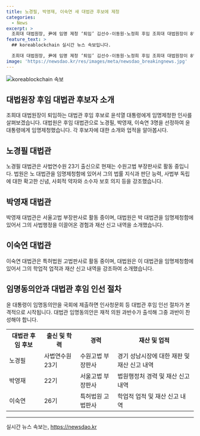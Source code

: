 ```yaml
---
title: 노경필, 박영재, 이숙연 새 대법관 후보에 제청
categories:
  - News
excerpt: >
  조희대 대법원장, 尹에 임명 제청 ‘퇴임’ 김선수·이동원·노정희 후임 조희대 대법원장이 8월1일 퇴임하는 김선수·이동원·노정희 대법관의 후임으로 노경필, 박영재, 이숙연을 윤석열 대통령에게 제청했다. 이들은 법률 지식과 판단 능력, 사법부 독립에 대한 확고한 신념, 사회적 약자와 소수자 보호 의지 등을 겸비하고 있으며, 법원 내부에서도 뛰어난 실력과 인품이 고려된 인사로 평가받고 있다. 후임 인선 절차가 본격적으로 시작되며, 대법관 임명동의안은 재적 의원 과반수가 출석해 과반이 찬성해야 한다.
feature_text: >
  ## koreablockchain 실시간 뉴스 속보입니다.

  조희대 대법원장, 尹에 임명 제청 ‘퇴임’ 김선수·이동원·노정희 후임 조희대 대법원장이 8월1일 퇴임하는 김선수·이동원·노정희 대법관의 후임으로 노경필, 박영재, 이숙연을 윤석열 대통령에게 제청했다. 이들은 법률 지식과 판단 능력, 사법부 독립에 대한 확고한 신념, 사회적 약자와 소수자 보호 의지 등을 겸비하고 있으며, 법원 내부에서도 뛰어난 실력과 인품이 고려된 인사로 평가받고 있다. 후임 인선 절차가 본격적으로 시작되며, 대법관 임명동의안은 재적 의원 과반수가 출석해 과반이 찬성해야 한다.
image: 'https://newsdao.kr/res/images/meta/newsdao_breakingnews.jpg'
---
```


<p><img src="https://newsdao.kr/res/images/meta/newsdao_breakingnews.jpg" alt="koreablockchain 속보" /></p>

<h2 data-ke-size="size26">대법원장 후임 대법관 후보자 소개</h2>

<p data-ke-size="size16">조희대 대법원장이 퇴임하는 대법관 후임 후보로 윤석열 대통령에게 임명제청한 인사를 살펴보겠습니다. 대법원은 후임 대법관으로 노경필, 박영재, 이숙연 3명을 선정하여 윤 대통령에게 임명제청했습니다. 각 후보자에 대한 소개와 업적을 알아봅시다.</p>

<h2 data-ke-size="size24">노경필 대법관</h2>

<p data-ke-size="size16">노경필 대법관은 사법연수원 23기 출신으로 현재는 수원고법 부장판사로 활동 중입니다. 법원은 노 대법관을 임명제청함에 있어서 그의 법률 지식과 판단 능력, 사법부 독립에 대한 확고한 신념, 사회적 약자와 소수자 보호 의지 등을 강조했습니다.</p>

<h2 data-ke-size="size24">박영재 대법관</h2>

<p data-ke-size="size16">박영재 대법관은 서울고법 부장판사로 활동 중이며, 대법원은 박 대법관을 임명제청함에 있어서 그의 사법행정을 이끌어온 경험과 재산 신고 내역을 소개했습니다.</p>

<h2 data-ke-size="size24">이숙연 대법관</h2>

<p data-ke-size="size16">이숙연 대법관은 특허법원 고법판사로 활동 중이며, 대법원은 이 대법관을 임명제청함에 있어서 그의 학업적 업적과 재산 신고 내역을 강조하여 소개했습니다.</p>

<h2 data-ke-size="size24">임명동의안과 대법관 후임 인선 절차</h2>

<p data-ke-size="size16">윤 대통령이 임명동의안을 국회에 제출하면 인사청문회 등 대법관 후임 인선 절차가 본격적으로 시작됩니다. 대법관 임명동의안은 재적 의원 과반수가 출석해 그중 과반이 찬성해야 합니다.</p>

<table>
    <tr>
        <th>대법관 후임 후보</th>
        <th>출신 및 학력</th>
        <th>경력</th>
        <th>재산 및 업적</th>
    </tr>
    <tr>
        <td>노경필</td>
        <td>사법연수원 23기</td>
        <td>수원고법 부장판사</td>
        <td>경기 성남시장에 대한 재판 및 재산 신고 내역</td>
    </tr>
    <tr>
        <td>박영재</td>
        <td>22기</td>
        <td>서울고법 부장판사</td>
        <td>법원행정처 경력 및 재산 신고 내역</td>
    </tr>
    <tr>
        <td>이숙연</td>
        <td>26기</td>
        <td>특허법원 고법판사</td>
        <td>학업적 업적 및 재산 신고 내역</td>
    </tr>
</table>

<p><hr></p>
실시간 뉴스 속보는, <a href="https://newsdao.kr" rel="dofollow">https://newsdao.kr</a>


